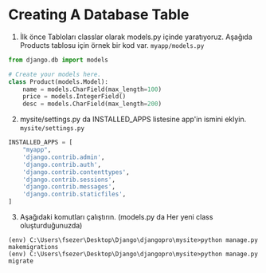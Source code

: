 # Creating A Database Table
1) İlk önce Tabloları classlar olarak models.py içinde yaratıyoruz. Aşağıda Products tablosu için örnek bir kod var.
`myapp/models.py`
```python
from django.db import models

# Create your models here.
class Product(models.Model):
    name = models.CharField(max_length=100)
    price = models.IntegerField()
    desc = models.CharField(max_length=200)
```
2) mysite/settings.py da INSTALLED_APPS listesine app'in ismini eklyin.
`mysite/settings.py`
```python
INSTALLED_APPS = [
    "myapp",
    'django.contrib.admin',
    'django.contrib.auth',
    'django.contrib.contenttypes',
    'django.contrib.sessions',
    'django.contrib.messages',
    'django.contrib.staticfiles',
]
```
3) Aşağıdaki komutları çalıştırın. (models.py da Her yeni class oluşturduğunuzda)

```console
(env) C:\Users\fsezer\Desktop\Django\djangopro\mysite>python manage.py makemigrations
(env) C:\Users\fsezer\Desktop\Django\djangopro\mysite>python manage.py migrate
```



